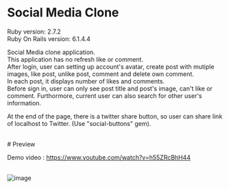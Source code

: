 # Social Media Clone

Ruby version: 2.7.2<br>
Ruby On Rails version: 6.1.4.4

Social Media clone application.<br>
This application has no refresh like or comment.<br>
After login, user can setting up account's avatar, create post with mutiple images, like post, unlike post, comment and delete own comment.<br>
In each post, it displays number of likes and comments.<br>
Before sign in, user can only see post title and post's image, can't like or comment. Furthormore, current user can also search for other user's information.

At the end of the page, there is a twitter share button, so user can share link of localhost to Twitter. (Use "social-buttons" gem).
 
<br>
# Preview

Demo video : https://www.youtube.com/watch?v=h55ZRcBhH44 <br><br>

![image](https://user-images.githubusercontent.com/69473375/148515773-872cd8ed-6a54-4a35-8f8d-53495c6cb829.png)

